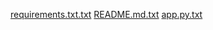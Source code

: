 [requirements.txt.txt](https://github.com/user-attachments/files/20532924/requirements.txt.txt)
[README.md.txt](https://github.com/user-attachments/files/20532923/README.md.txt)
[app.py.txt](https://github.com/user-attachments/files/20532922/app.py.txt)
